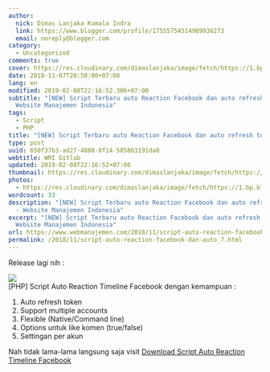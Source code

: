 ```yaml
---
author:
  nick: Dimas Lanjaka Kumala Indra
  link: https://www.blogger.com/profile/17555754514989936273
  email: noreply@blogger.com
category:
  - Uncategorized
comments: true
cover: https://res.cloudinary.com/dimaslanjaka/image/fetch/https://1.bp.blogspot.com/-8_qQfeqjz3o/Wou11Ei7rNI/AAAAAAAABww/akGzXB7i6moUJchh3oKOBkmlblOyEor4ACLcBGAs/s400/Screenshot_Chrome_20180220-124435.png
date: 2018-11-07T20:50:00+07:00
lang: en
modified: 2019-02-08T22:16:52.306+07:00
subtitle: "[NEW] Script Terbaru auto Reaction Facebook dan auto refresh token -
  Website Manajemen Indonesia"
tags:
  - Script
  - PHP
title: "[NEW] Script Terbaru auto Reaction Facebook dan auto refresh token"
type: post
uuid: 650f37b3-ad27-4888-8f14-585863191da0
webtitle: WMI Gitlab
updated: 2019-02-08T22:16:52+07:00
thumbnail: https://res.cloudinary.com/dimaslanjaka/image/fetch/https://1.bp.blogspot.com/-8_qQfeqjz3o/Wou11Ei7rNI/AAAAAAAABww/akGzXB7i6moUJchh3oKOBkmlblOyEor4ACLcBGAs/s400/Screenshot_Chrome_20180220-124435.png
photos:
  - https://res.cloudinary.com/dimaslanjaka/image/fetch/https://1.bp.blogspot.com/-8_qQfeqjz3o/Wou11Ei7rNI/AAAAAAAABww/akGzXB7i6moUJchh3oKOBkmlblOyEor4ACLcBGAs/s400/Screenshot_Chrome_20180220-124435.png
wordcount: 33
description: "[NEW] Script Terbaru auto Reaction Facebook dan auto refresh token
  - Website Manajemen Indonesia"
excerpt: "[NEW] Script Terbaru auto Reaction Facebook dan auto refresh token -
  Website Manajemen Indonesia"
url: https://www.webmanajemen.com/2018/11/script-auto-reaction-facebook-dan-auto_7.html
permalink: /2018/11/script-auto-reaction-facebook-dan-auto_7.html
---
```


Release lagi nih :<br><div><img src="https://res.cloudinary.com/dimaslanjaka/image/fetch/https://1.bp.blogspot.com/-8_qQfeqjz3o/Wou11Ei7rNI/AAAAAAAABww/akGzXB7i6moUJchh3oKOBkmlblOyEor4ACLcBGAs/s400/Screenshot_Chrome_20180220-124435.png"></div>[PHP] Script Auto Reaction Timeline Facebook dengan kemampuan :<br><ol><li>Auto refresh token</li><li>Support multiple accounts</li><li>Flexible (Native/Command line)</li><li>Options untuk like komen (true/false)</li><li>Settingan per akun</li></ol>Nah tidak lama-lama langsung saja visit <a href="https://github.com/dimaslanjaka/BOT-Facebook" rel="noopener noreferer nofollow">Download Script Auto Reaction Timeline Facebook</a>